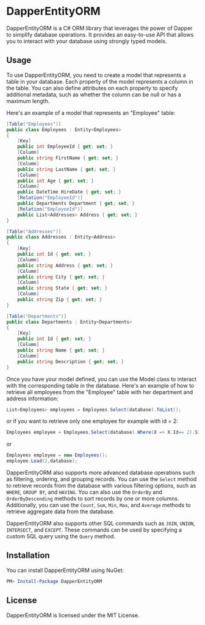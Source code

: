 # DapperEntityORM

DapperEntityORM is a C# ORM library that leverages the power of Dapper to simplify database operations. It provides an easy-to-use API that allows you to interact with your database using strongly typed models.

## Usage

To use DapperEntityORM, you need to create a model that represents a table in your database. Each property of the model represents a column in the table. You can also define attributes on each property to specify additional metadata, such as whether the column can be null or has a maximum length.

Here's an example of a model that represents an "Employee" table:

```csharp
[Table("Employees")]
public class Employees : Entity<Employees>
{
    [Key]
    public int EmployeeId { get; set; }
    [Column]
    public string FirstName { get; set; }
    [Column]
    public string LastName { get; set; }
    [Column]
    public int Age { get; set; }
    [Column]
    public DateTime HireDate { get; set; }
    [Relation("EmployeeId")]
    public Departments Department { get; set; }
    [Relation("EmployeeId")]
    public List<Addresses> Address { get; set; } 
}

[Table("Addresses")]
public class Addresses : Entity<Address>
{
    [Key]
    public int Id { get; set; }
    [Column]
    public string Address { get; set; }
    [Column]
    public string City { get; set; }
    [Column]
    public string State { get; set; }
    [Column]
    public string Zip { get; set; }
}

[Table("Departments")]
public class Departments : Entity<Departments>
{
    [Key]
    public int Id { get; set; }
    [Column]
    public string Name { get; set; }
    [Column]
    public string Description { get; set; }
}
```
Once you have your model defined, you can use the Model class to interact with the corresponding table in the database. Here's an example of how to retrieve all employees from the "Employee" table with her department and address information:

```csharp
List<Employees> employees = Employees.Select(database).ToList();
```
or if you want to retrieve only one employee for example with id = 2:

```csharp
Employees employee = Employees.Select(database).Where(X => X.Id== 2).Single();
```
or 

``` csharp
Employees employee = new Employees();
employee.Load(2,database);
```


DapperEntityORM also supports more advanced database operations such as filtering, ordering, and grouping records. You can use the `Select` method to retrieve records from the database with various filtering options, such as `WHERE`, `GROUP BY`, and `HAVING`. You can also use the `OrderBy` and `OrderByDescending` methods to sort records by one or more columns. Additionally, you can use the `Count`, `Sum`, `Min`, `Max`, and `Average` methods to retrieve aggregate data from the database.

DapperEntityORM also supports other SQL commands such as `JOIN`, `UNION`, `INTERSECT`, and `EXCEPT`. These commands can be used by specifying a custom SQL query using the `Query` method.

## Installation
You can install DapperEntityORM using NuGet:

```powershell
PM> Install-Package DapperEntityORM
```

## License
DapperEntityORM is licensed under the MIT License.